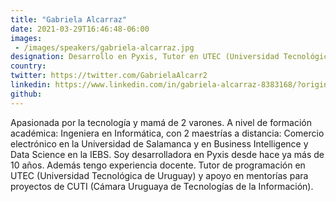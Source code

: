 ```yaml
---
title: "Gabriela Alcarraz"
date: 2021-03-29T16:46:48-06:00
images: 
 - /images/speakers/gabriela-alcarraz.jpg
designation: Desarrollo en Pyxis, Tutor en UTEC (Universidad Tecnológica de Uruguay)
country: 
twitter: https://twitter.com/GabrielaAlcarr2
linkedin: https://www.linkedin.com/in/gabriela-alcarraz-8383168/?originalSubdomain=uy
github: 
---
```


Apasionada por la tecnología y mamá de 2 varones.
A nivel de formación académica: Ingeniera en Informática, con 2 maestrías a distancia: Comercio electrónico en la Universidad de Salamanca y en Business Intelligence y Data Science en la IEBS.
Soy desarrolladora en Pyxis desde hace ya más de 10 años.
Además tengo experiencia docente. Tutor de programación en UTEC (Universidad Tecnológica de Uruguay) y apoyo en mentorías para proyectos de CUTI (Cámara Uruguaya de Tecnologías de la Información).